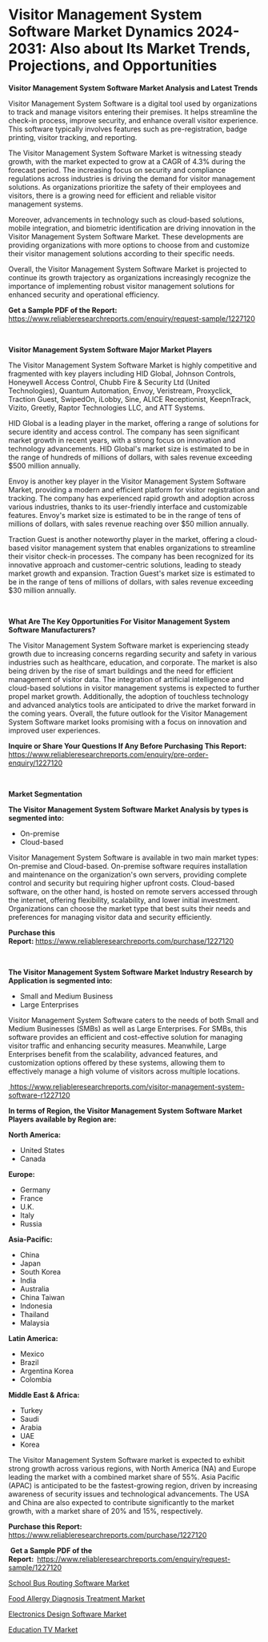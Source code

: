 <p><h1>Visitor Management System Software Market Dynamics 2024-2031: Also about Its Market Trends, Projections, and Opportunities</h1></p><p><strong>Visitor Management System Software Market Analysis and Latest Trends</strong></p>
<p><p>Visitor Management System Software is a digital tool used by organizations to track and manage visitors entering their premises. It helps streamline the check-in process, improve security, and enhance overall visitor experience. This software typically involves features such as pre-registration, badge printing, visitor tracking, and reporting.</p><p>The Visitor Management System Software Market is witnessing steady growth, with the market expected to grow at a CAGR of 4.3% during the forecast period. The increasing focus on security and compliance regulations across industries is driving the demand for visitor management solutions. As organizations prioritize the safety of their employees and visitors, there is a growing need for efficient and reliable visitor management systems.</p><p>Moreover, advancements in technology such as cloud-based solutions, mobile integration, and biometric identification are driving innovation in the Visitor Management System Software Market. These developments are providing organizations with more options to choose from and customize their visitor management solutions according to their specific needs.</p><p>Overall, the Visitor Management System Software Market is projected to continue its growth trajectory as organizations increasingly recognize the importance of implementing robust visitor management solutions for enhanced security and operational efficiency.</p></p>
<p><strong>Get a Sample PDF of the Report:&nbsp;</strong> <a href="https://www.reliableresearchreports.com/enquiry/request-sample/1227120">https://www.reliableresearchreports.com/enquiry/request-sample/1227120</a></p>
<p>&nbsp;</p>
<p><strong>Visitor Management System Software Major Market Players</strong></p>
<p><p>The Visitor Management System Software Market is highly competitive and fragmented with key players including HID Global, Johnson Controls, Honeywell Access Control, Chubb Fire & Security Ltd (United Technologies), Quantum Automation, Envoy, Veristream, Proxyclick, Traction Guest, SwipedOn, iLobby, Sine, ALICE Receptionist, KeepnTrack, Vizito, Greetly, Raptor Technologies LLC, and ATT Systems.</p><p>HID Global is a leading player in the market, offering a range of solutions for secure identity and access control. The company has seen significant market growth in recent years, with a strong focus on innovation and technology advancements. HID Global's market size is estimated to be in the range of hundreds of millions of dollars, with sales revenue exceeding $500 million annually.</p><p>Envoy is another key player in the Visitor Management System Software Market, providing a modern and efficient platform for visitor registration and tracking. The company has experienced rapid growth and adoption across various industries, thanks to its user-friendly interface and customizable features. Envoy's market size is estimated to be in the range of tens of millions of dollars, with sales revenue reaching over $50 million annually.</p><p>Traction Guest is another noteworthy player in the market, offering a cloud-based visitor management system that enables organizations to streamline their visitor check-in processes. The company has been recognized for its innovative approach and customer-centric solutions, leading to steady market growth and expansion. Traction Guest's market size is estimated to be in the range of tens of millions of dollars, with sales revenue exceeding $30 million annually.</p></p>
<p>&nbsp;</p>
<p><strong>What Are The Key Opportunities For Visitor Management System Software Manufacturers?</strong></p>
<p><p>The Visitor Management System Software market is experiencing steady growth due to increasing concerns regarding security and safety in various industries such as healthcare, education, and corporate. The market is also being driven by the rise of smart buildings and the need for efficient management of visitor data. The integration of artificial intelligence and cloud-based solutions in visitor management systems is expected to further propel market growth. Additionally, the adoption of touchless technology and advanced analytics tools are anticipated to drive the market forward in the coming years. Overall, the future outlook for the Visitor Management System Software market looks promising with a focus on innovation and improved user experiences.</p></p>
<p><strong>Inquire or Share Your Questions If Any Before Purchasing This Report:</strong> <a href="https://www.reliableresearchreports.com/enquiry/pre-order-enquiry/1227120">https://www.reliableresearchreports.com/enquiry/pre-order-enquiry/1227120</a></p>
<p>&nbsp;</p>
<p><strong>Market Segmentation</strong></p>
<p><strong>The Visitor Management System Software Market Analysis by types is segmented into:</strong></p>
<p><ul><li>On-premise</li><li>Cloud-based</li></ul></p>
<p><p>Visitor Management System Software is available in two main market types: On-premise and Cloud-based. On-premise software requires installation and maintenance on the organization's own servers, providing complete control and security but requiring higher upfront costs. Cloud-based software, on the other hand, is hosted on remote servers accessed through the internet, offering flexibility, scalability, and lower initial investment. Organizations can choose the market type that best suits their needs and preferences for managing visitor data and security efficiently.</p></p>
<p><strong>Purchase this Report:&nbsp;</strong><a href="https://www.reliableresearchreports.com/purchase/1227120">https://www.reliableresearchreports.com/purchase/1227120</a></p>
<p>&nbsp;</p>
<p><strong>The Visitor Management System Software Market Industry Research by Application is segmented into:</strong></p>
<p><ul><li>Small and Medium Business</li><li>Large Enterprises</li></ul></p>
<p><p>Visitor Management System Software caters to the needs of both Small and Medium Businesses (SMBs) as well as Large Enterprises. For SMBs, this software provides an efficient and cost-effective solution for managing visitor traffic and enhancing security measures. Meanwhile, Large Enterprises benefit from the scalability, advanced features, and customization options offered by these systems, allowing them to effectively manage a high volume of visitors across multiple locations.</p></p>
<p><a href="https://www.reliableresearchreports.com/visitor-management-system-software-r1227120">&nbsp;https://www.reliableresearchreports.com/visitor-management-system-software-r1227120</a></p>
<p><strong>In terms of Region, the Visitor Management System Software Market Players available by Region are:</strong></p>
<p>
    <p> <strong> North America: </strong>
        <ul>
            <li>United States</li>
            <li>Canada</li>
        </ul>
        </p> 
    <p> <strong> Europe: </strong>
        <ul>
            <li>Germany</li>
            <li>France</li>
            <li>U.K.</li>
            <li>Italy</li>
            <li>Russia</li>
        </ul>
        </p> 
    <p> <strong> Asia-Pacific: </strong>
        <ul>
            <li>China</li>
            <li>Japan</li>
            <li>South Korea</li>
            <li>India</li>
            <li>Australia</li>
            <li>China Taiwan</li>
            <li>Indonesia</li>
            <li>Thailand</li>
            <li>Malaysia</li>
        </ul>
        </p> 
    <p> <strong> Latin America: </strong>
        <ul>
            <li>Mexico</li>
            <li>Brazil</li>
            <li>Argentina Korea</li>
            <li>Colombia</li>
        </ul>
        </p> 
    <p> <strong> Middle East & Africa: </strong>
        <ul>
            <li>Turkey</li>
            <li>Saudi</li>
            <li>Arabia</li>
            <li>UAE</li>
            <li>Korea</li>
        </ul>
    </p>
    </p>
<p><p>The Visitor Management System Software market is expected to exhibit strong growth across various regions, with North America (NA) and Europe leading the market with a combined market share of 55%. Asia Pacific (APAC) is anticipated to be the fastest-growing region, driven by increasing awareness of security issues and technological advancements. The USA and China are also expected to contribute significantly to the market growth, with a market share of 20% and 15%, respectively.</p></p>
<p><strong>Purchase this Report: </strong><a href="https://www.reliableresearchreports.com/purchase/1227120">https://www.reliableresearchreports.com/purchase/1227120</a></p>
<p>&nbsp;<strong>Get a Sample PDF of the Report:&nbsp;&nbsp;</strong><a href="https://www.reliableresearchreports.com/enquiry/request-sample/1227120">https://www.reliableresearchreports.com/enquiry/request-sample/1227120</a></p>
<p><strong></strong></p>
<p><p><a href="https://www.linkedin.com/pulse/school-bus-routing-software-market-size-share-analysis-iwigc">School Bus Routing Software Market</a></p><p><a href="https://www.linkedin.com/pulse/food-allergy-diagnosis-treatment-market-investigation-industry-ylhlc">Food Allergy Diagnosis Treatment Market</a></p><p><a href="https://github.com/dmmanir420/Market-Research-Report-List-2/blob/main/electronics-design-software-market.md">Electronics Design Software Market</a></p><p><a href="https://github.com/susanjprice2023/Market-Research-Report-List-2/blob/main/education-tv-market.md">Education TV Market</a></p></p>